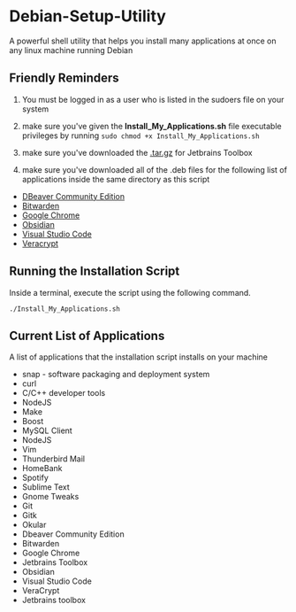 # Debian-Setup-Utility

A powerful shell utility that helps you install many applications at once on any linux machine running Debian

## Friendly Reminders

1. You must be logged in as a user who is listed in the sudoers file on your system

2. make sure you've given the __Install_My_Applications.sh__ file executable privileges by running `sudo chmod +x Install_My_Applications.sh`

4. make sure you've downloaded the [.tar.gz](https://www.jetbrains.com/lp/toolbox/) for Jetbrains Toolbox

3. make sure you've downloaded all of the .deb files for the following list of applications inside the same directory as this script
    
- [DBeaver Community Edition](https://dbeaver.io/download)
- [Bitwarden](https://bitwarden.com/download/)
- [Google Chrome](https://www.google.com/chrome/)
- [Obsidian](https://obsidian.md/download)
- [Visual Studio Code](https://code.visualstudio.com/download)
- [Veracrypt](https://www.veracrypt.fr/en/Downloads.html)

## Running the Installation Script

Inside a terminal, execute the script using the following command.

```
./Install_My_Applications.sh
```

## Current List of Applications

A list of applications that the installation script installs on your machine

- snap - software packaging and deployment system
- curl
- C/C++ developer tools
- NodeJS
- Make
- Boost
- MySQL Client
- NodeJS
- Vim
- Thunderbird Mail
- HomeBank
- Spotify
- Sublime Text
- Gnome Tweaks
- Git
- Gitk
- Okular
- Dbeaver Community Edition
- Bitwarden
- Google Chrome
- Jetbrains Toolbox
- Obsidian
- Visual Studio Code
- VeraCrypt
- Jetbrains toolbox
